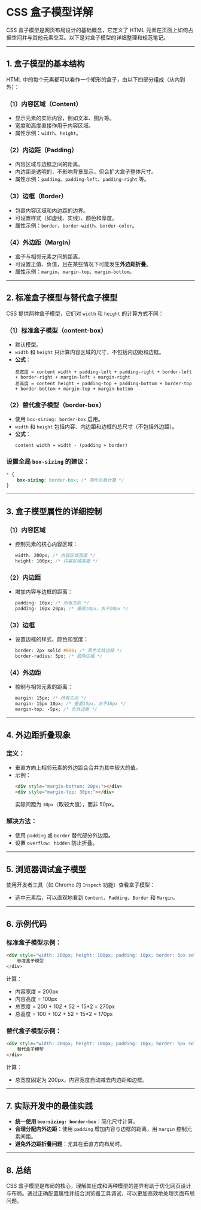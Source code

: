 # CSS 盒子模型详解

CSS 盒子模型是网页布局设计的基础概念，它定义了 HTML 元素在页面上如何占据空间并与其他元素交互。以下是对盒子模型的详细整理和规范笔记。

---

## 1. **盒子模型的基本结构**
HTML 中的每个元素都可以看作一个矩形的盒子，由以下四部分组成（从内到外）：

### （1）**内容区域（Content）**
- 显示元素的实际内容，例如文本、图片等。
- 宽度和高度直接作用于内容区域。
- 属性示例：`width`、`height`。

### （2）**内边距（Padding）**
- 内容区域与边框之间的距离。
- 内边距是透明的，不影响背景显示，但会扩大盒子整体尺寸。
- 属性示例：`padding`、`padding-left`、`padding-right` 等。

### （3）**边框（Border）**
- 包裹内容区域和内边距的边界。
- 可设置样式（如虚线、实线）、颜色和厚度。
- 属性示例：`border`、`border-width`、`border-color`。

### （4）**外边距（Margin）**
- 盒子与相邻元素之间的距离。
- 可设置正值、负值，且在某些情况下可能发生**外边距折叠**。
- 属性示例：`margin`、`margin-top`、`margin-bottom`。

---

## 2. **标准盒子模型与替代盒子模型**

CSS 提供两种盒子模型，它们对 `width` 和 `height` 的计算方式不同：

### （1）**标准盒子模型（content-box）**
- 默认模型。
- `width` 和 `height` 只计算内容区域的尺寸，不包括内边距和边框。
- **公式**：
  ```
  总宽度 = content width + padding-left + padding-right + border-left + border-right + margin-left + margin-right
  总高度 = content height + padding-top + padding-bottom + border-top + border-bottom + margin-top + margin-bottom
  ```

### （2）**替代盒子模型（border-box）**
- 使用 `box-sizing: border-box` 启用。
- `width` 和 `height` 包括内容、内边距和边框的总尺寸（不包括外边距）。
- **公式**：
  ```
  content width = width - (padding + border)
  ```

### 设置全局 `box-sizing` 的建议：
```css
* {
    box-sizing: border-box; /* 简化布局计算 */
}
```

---

## 3. **盒子模型属性的详细控制**
### （1）**内容区域**
- 控制元素的核心内容区域：
  ```css
  width: 200px; /* 内容区域宽度 */
  height: 100px; /* 内容区域高度 */
  ```

### （2）**内边距**
- 增加内容与边框的距离：
  ```css
  padding: 10px; /* 所有方向 */
  padding: 10px 20px; /* 垂直10px，水平20px */
  ```

### （3）**边框**
- 设置边框的样式、颜色和宽度：
  ```css
  border: 2px solid #000; /* 黑色实线边框 */
  border-radius: 5px; /* 圆角边框 */
  ```

### （4）**外边距**
- 控制与相邻元素的距离：
  ```css
  margin: 15px; /* 所有方向 */
  margin: 15px 10px; /* 垂直15px，水平10px */
  margin-top: -5px; /* 负外边距 */
  ```

---

## 4. **外边距折叠现象**
### 定义：
- 垂直方向上相邻元素的外边距会合并为其中较大的值。
- 示例：
  ```html
  <div style="margin-bottom: 20px;"></div>
  <div style="margin-top: 30px;"></div>
  ```
  实际间距为 `30px`（取较大值），而非 50px。

### 解决方法：
- 使用 `padding` 或 `border` 替代部分外边距。
- 设置 `overflow: hidden` 防止折叠。

---

## 5. **浏览器调试盒子模型**
使用开发者工具（如 Chrome 的 `Inspect` 功能）查看盒子模型：
- 选中元素后，可以直观地看到 `Content`、`Padding`、`Border` 和 `Margin`。

---

## 6. **示例代码**
### 标准盒子模型示例：
```html
<div style="width: 200px; height: 100px; padding: 10px; border: 5px solid black; margin: 15px;">
    标准盒子模型
</div>
```
计算：
- 内容宽度 = 200px
- 内容高度 = 100px
- 总宽度 = 200 + 10*2 + 5*2 + 15*2 = 270px
- 总高度 = 100 + 10*2 + 5*2 + 15*2 = 170px

### 替代盒子模型示例：
```html
<div style="width: 200px; height: 100px; padding: 10px; border: 5px solid black; margin: 15px; box-sizing: border-box;">
    替代盒子模型
</div>
```
计算：
- 总宽度固定为 200px，内容宽度自动减去内边距和边框。

---

## 7. **实际开发中的最佳实践**
- **统一使用 `box-sizing: border-box`**：简化尺寸计算。
- **合理分配内外边距**：使用 `padding` 增加内容与边框的距离，用 `margin` 控制元素间距。
- **避免外边距折叠问题**：尤其在垂直方向布局时。

---

## 8. **总结**
CSS 盒子模型是布局的核心，理解其组成和两种模型的差异有助于优化网页设计与布局。通过正确配置属性并结合浏览器工具调试，可以更加高效地处理页面布局问题。